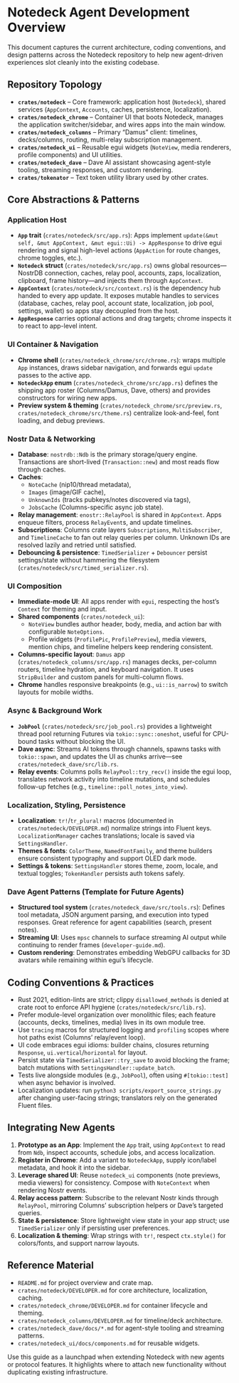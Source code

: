 # Notedeck Agent Development Overview

This document captures the current architecture, coding conventions, and design patterns across the Notedeck repository to help new agent-driven experiences slot cleanly into the existing codebase.

## Repository Topology

- **`crates/notedeck`** – Core framework: application host (`Notedeck`), shared services (`AppContext`, `Accounts`, caches, persistence, localization).
- **`crates/notedeck_chrome`** – Container UI that boots Notedeck, manages the application switcher/sidebar, and wires apps into the main window.
- **`crates/notedeck_columns`** – Primary “Damus” client: timelines, decks/columns, routing, multi-relay subscription management.
- **`crates/notedeck_ui`** – Reusable egui widgets (`NoteView`, media renderers, profile components) and UI utilities.
- **`crates/notedeck_dave`** – Dave AI assistant showcasing agent-style tooling, streaming responses, and custom rendering.
- **`crates/tokenator`** – Text token utility library used by other crates.

## Core Abstractions & Patterns

### Application Host

- **`App` trait** (`crates/notedeck/src/app.rs`): Apps implement `update(&mut self, &mut AppContext, &mut egui::Ui) -> AppResponse` to drive egui rendering and signal high-level actions (`AppAction` for route changes, chrome toggles, etc.).
- **`Notedeck` struct** (`crates/notedeck/src/app.rs`) owns global resources—NostrDB connection, caches, relay pool, accounts, zaps, localization, clipboard, frame history—and injects them through `AppContext`.
- **`AppContext`** (`crates/notedeck/src/context.rs`) is the dependency hub handed to every app update. It exposes mutable handles to services (database, caches, relay pool, account state, localization, job pool, settings, wallet) so apps stay decoupled from the host.
- **`AppResponse`** carries optional actions and drag targets; chrome inspects it to react to app-level intent.

### UI Container & Navigation

- **Chrome shell** (`crates/notedeck_chrome/src/chrome.rs`): wraps multiple `App` instances, draws sidebar navigation, and forwards egui `update` passes to the active app.
- **`NotedeckApp` enum** (`crates/notedeck_chrome/src/app.rs`) defines the shipping app roster (Columns/Damus, Dave, others) and provides constructors for wiring new apps.
- **Preview system & theming** (`crates/notedeck_chrome/src/preview.rs`, `crates/notedeck_chrome/src/theme.rs`) centralize look-and-feel, font loading, and debug previews.

### Nostr Data & Networking

- **Database**: `nostrdb::Ndb` is the primary storage/query engine. Transactions are short-lived (`Transaction::new`) and most reads flow through caches.
- **Caches**:
  - `NoteCache` (nip10/thread metadata),
  - `Images` (image/GIF cache),
  - `UnknownIds` (tracks pubkeys/notes discovered via tags),
  - `JobsCache` (Columns-specific async job state).
- **Relay management**: `enostr::RelayPool` is shared in `AppContext`. Apps enqueue filters, process `RelayEvent`s, and update timelines.
- **Subscriptions**: Columns crate layers `Subscriptions`, `MultiSubscriber`, and `TimelineCache` to fan out relay queries per column. Unknown IDs are resolved lazily and retried until satisfied.
- **Debouncing & persistence**: `TimedSerializer` + `Debouncer` persist settings/state without hammering the filesystem (`crates/notedeck/src/timed_serializer.rs`).

### UI Composition

- **Immediate-mode UI**: All apps render with `egui`, respecting the host’s `Context` for theming and input.
- **Shared components** (`crates/notedeck_ui`):
  - `NoteView` bundles author header, body, media, and action bar with configurable `NoteOptions`.
  - Profile widgets (`ProfilePic`, `ProfilePreview`), media viewers, mention chips, and timeline helpers keep rendering consistent.
- **Columns-specific layout**: `Damus` app (`crates/notedeck_columns/src/app.rs`) manages decks, per-column routers, timeline hydration, and keyboard navigation. It uses `StripBuilder` and custom panels for multi-column flows.
- **Chrome** handles responsive breakpoints (e.g., `ui::is_narrow`) to switch layouts for mobile widths.

### Async & Background Work

- **`JobPool`** (`crates/notedeck/src/job_pool.rs`) provides a lightweight thread pool returning Futures via `tokio::sync::oneshot`, useful for CPU-bound tasks without blocking the UI.
- **Dave async**: Streams AI tokens through channels, spawns tasks with `tokio::spawn`, and updates the UI as chunks arrive—see `crates/notedeck_dave/src/lib.rs`.
- **Relay events**: Columns polls `RelayPool::try_recv()` inside the egui loop, translates network activity into timeline mutations, and schedules follow-up fetches (e.g., `timeline::poll_notes_into_view`).

### Localization, Styling, Persistence

- **Localization**: `tr!`/`tr_plural!` macros (documented in `crates/notedeck/DEVELOPER.md`) normalize strings into Fluent keys. `LocalizationManager` caches translations; locale is saved via `SettingsHandler`.
- **Themes & fonts**: `ColorTheme`, `NamedFontFamily`, and theme builders ensure consistent typography and support OLED dark mode.
- **Settings & tokens**: `SettingsHandler` stores theme, zoom, locale, and textual toggles; `TokenHandler` persists auth tokens safely.

### Dave Agent Patterns (Template for Future Agents)

- **Structured tool system** (`crates/notedeck_dave/src/tools.rs`): Defines tool metadata, JSON argument parsing, and execution into typed responses. Great reference for agent capabilities (search, present notes).
- **Streaming UI**: Uses `mpsc` channels to surface streaming AI output while continuing to render frames (`developer-guide.md`).
- **Custom rendering**: Demonstrates embedding WebGPU callbacks for 3D avatars while remaining within egui’s lifecycle.

## Coding Conventions & Practices

- Rust 2021, edition-lints are strict; clippy `disallowed_methods` is denied at crate root to enforce API hygiene (`crates/notedeck/src/lib.rs`).
- Prefer module-level organization over monolithic files; each feature (accounts, decks, timelines, media) lives in its own module tree.
- Use `tracing` macros for structured logging and `profiling` scopes where hot paths exist (Columns’ relay/event loop).
- UI code embraces egui idioms: builder chains, closures returning `Response`, `ui.vertical`/`horizontal` for layout.
- Persist state via `TimedSerializer::try_save` to avoid blocking the frame; batch mutations with `SettingsHandler::update_batch`.
- Tests live alongside modules (e.g., `JobPool`), often using `#[tokio::test]` when async behavior is involved.
- Localization updates: run `python3 scripts/export_source_strings.py` after changing user-facing strings; translators rely on the generated Fluent files.

## Integrating New Agents

1. **Prototype as an App**: Implement the `App` trait, using `AppContext` to read from `Ndb`, inspect accounts, schedule jobs, and access localization.
2. **Register in Chrome**: Add a variant to `NotedeckApp`, supply icon/label metadata, and hook it into the sidebar.
3. **Leverage shared UI**: Reuse `notedeck_ui` components (note previews, media viewers) for consistency. Compose with `NoteContext` when rendering Nostr events.
4. **Relay access pattern**: Subscribe to the relevant Nostr kinds through `RelayPool`, mirroring Columns’ subscription helpers or Dave’s targeted queries.
5. **State & persistence**: Store lightweight view state in your app struct; use `TimedSerializer` only if persisting user preferences.
6. **Localization & theming**: Wrap strings with `tr!`, respect `ctx.style()` for colors/fonts, and support narrow layouts.

## Reference Material

- `README.md` for project overview and crate map.
- `crates/notedeck/DEVELOPER.md` for core architecture, localization, caching.
- `crates/notedeck_chrome/DEVELOPER.md` for container lifecycle and theming.
- `crates/notedeck_columns/DEVELOPER.md` for timeline/deck architecture.
- `crates/notedeck_dave/docs/*.md` for agent-style tooling and streaming patterns.
- `crates/notedeck_ui/docs/components.md` for reusable widgets.

Use this guide as a launchpad when extending Notedeck with new agents or protocol features. It highlights where to attach new functionality without duplicating existing infrastructure.
